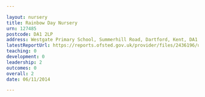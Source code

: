 ```yaml
---

layout: nursery
title: Rainbow Day Nursery
urn: 127485
postcode: DA1 2LP
address: Westgate Primary School, Summerhill Road, Dartford, Kent, DA1 2LP
latestReportUrl: https://reports.ofsted.gov.uk/provider/files/2436196/urn/127485.pdf
teaching: 0
development: 0
leadership: 2
outcomes: 0
overall: 2
date: 06/11/2014

---
```

